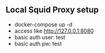 ## Local Squid Proxy setup
- docker-compose up -d
- access like http://127.0.0.1:8080
- basic auth user: test
- basic auth pw: test

